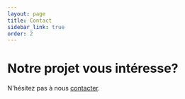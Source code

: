 ```yaml
---
layout: page
title: Contact
sidebar_link: true
order: 2
---
```


# Notre projet vous intéresse? 

N'hésitez pas à nous [contacter](mailto:franck.dagostini@sciencespo.fr).

